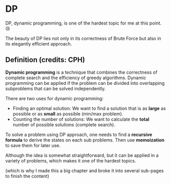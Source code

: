 # DP

DP, dynamic programming, is one of the hardest topic for me at this point. :cry:

The beauty of DP lies not only in its correctness of Brute Force but also in its elegantly efficient approach.&#x20;

## Definition (credits: CPH)

**Dynamic programming** is a technique that combines the correctness of complete search and the efficiency of greedy algorithms. Dynamic programming can be applied if the problem can be divided into overlapping subproblems that can be solved independently.&#x20;

There are two uses for dynamic programming:

* Finding an optimal solution: We want to find a solution that is as **large** as possible or as **small** as possible (min/max problem).&#x20;
* Counting the number of solutions: We want to calculate the **total** number of possible solutions (complete search).

To solve a problem using DP approach, one needs to find a **recursive formula** to derive the states on each sub problems. Then use **memoization** to save them for later use.

Although the idea is somewhat straightforward, but it can be applied in a variety of problems, which makes it one of the hardest topics.&#x20;

(which is why I made this a big chapter and broke it into several sub-pages to finish the content)

